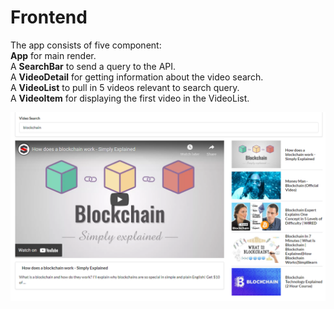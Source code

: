 # Frontend

The app consists of five component:<br/>
**App** for main render.<br/>
A **SearchBar** to send a query to the API.<br/>
A **VideoDetail** for getting information about the video search.<br/>
A **VideoList** to pull in 5 videos relevant to search query.<br/>
A **VideoItem** for displaying the first video in the VideoList.

![](image/youtube.png)

